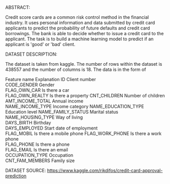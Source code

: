 ABSTRACT:

Credit score cards are a common risk control method in the financial industry. It uses personal information and data submitted by credit card applicants to predict the probability of future defaults and credit card borrowings. The bank is able to decide whether to issue a credit card to the applicant.
		The task is to build a machine learning model to predict if an applicant is 'good' or 'bad' client. 
		
DATASET DESCRIPTION:

The dataset is taken from kaggle. The number of rows within the dataset is 438557 and the number of columns is 18. 
The data is in the form of

Feature name		Explanation
ID			Client number	
CODE_GENDER		Gender	
FLAG_OWN_CAR		Is there a car	
FLAG_OWN_REALTY		Is there a property	
CNT_CHILDREN		Number of children	
AMT_INCOME_TOTAL	Annual income	
NAME_INCOME_TYPE	Income category	
NAME_EDUCATION_TYPE	Education level	
NAME_FAMILY_STATUS	Marital status	
NAME_HOUSING_TYPE	Way of living	
DAYS_BIRTH		Birthday	
DAYS_EMPLOYED		Start date of employment	
FLAG_MOBIL		Is there a mobile phone	
FLAG_WORK_PHONE		Is there a work phone	
FLAG_PHONE		Is there a phone	
FLAG_EMAIL		Is there an email	
OCCUPATION_TYPE		Occupation	
CNT_FAM_MEMBERS		Family size	

DATASET SOURCE:
https://www.kaggle.com/rikdifos/credit-card-approval-prediction
